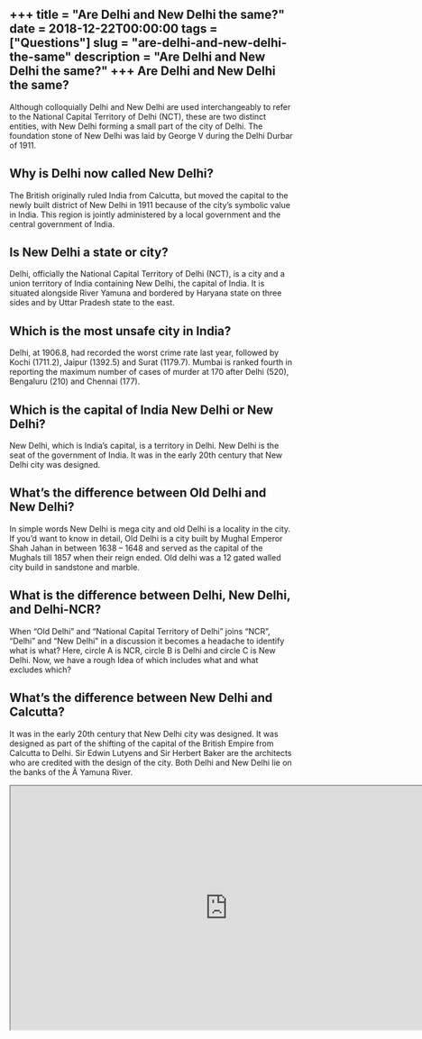 +++
title = "Are Delhi and New Delhi the same?"
date = 2018-12-22T00:00:00
tags = ["Questions"]
slug = "are-delhi-and-new-delhi-the-same"
description = "Are Delhi and New Delhi the same?"
+++
Are Delhi and New Delhi the same?
---------------------------------

Although colloquially Delhi and New Delhi are used interchangeably to refer to the National Capital Territory of Delhi (NCT), these are two distinct entities, with New Delhi forming a small part of the city of Delhi. The foundation stone of New Delhi was laid by George V during the Delhi Durbar of 1911.

Why is Delhi now called New Delhi?
----------------------------------

The British originally ruled India from Calcutta, but moved the capital to the newly built district of New Delhi in 1911 because of the city’s symbolic value in India. This region is jointly administered by a local government and the central government of India.

Is New Delhi a state or city?
-----------------------------

Delhi, officially the National Capital Territory of Delhi (NCT), is a city and a union territory of India containing New Delhi, the capital of India. It is situated alongside River Yamuna and bordered by Haryana state on three sides and by Uttar Pradesh state to the east.

Which is the most unsafe city in India?
---------------------------------------

Delhi, at 1906.8, had recorded the worst crime rate last year, followed by Kochi (1711.2), Jaipur (1392.5) and Surat (1179.7). Mumbai is ranked fourth in reporting the maximum number of cases of murder at 170 after Delhi (520), Bengaluru (210) and Chennai (177).

Which is the capital of India New Delhi or New Delhi?
-----------------------------------------------------

New Delhi, which is India’s capital, is a territory in Delhi. New Delhi is the seat of the government of India. It was in the early 20th century that New Delhi city was designed.

What’s the difference between Old Delhi and New Delhi?
------------------------------------------------------

In simple words New Delhi is mega city and old Delhi is a locality in the city. If you’d want to know in detail, Old Delhi is a city built by Mughal Emperor Shah Jahan in between 1638 – 1648 and served as the capital of the Mughals till 1857 when their reign ended. Old delhi was a 12 gated walled city build in sandstone and marble.

What is the difference between Delhi, New Delhi, and Delhi-NCR?
---------------------------------------------------------------

When “Old Delhi” and “National Capital Territory of Delhi” joins “NCR”, “Delhi” and “New Delhi” in a discussion it becomes a headache to identify what is what? Here, circle A is NCR, circle B is Delhi and circle C is New Delhi. Now, we have a rough Idea of which includes what and what excludes which?

What’s the difference between New Delhi and Calcutta?
-----------------------------------------------------

It was in the early 20th century that New Delhi city was designed. It was designed as part of the shifting of the capital of the British Empire from Calcutta to Delhi. Sir Edwin Lutyens and Sir Herbert Baker are the architects who are credited with the design of the city. Both Delhi and New Delhi lie on the banks of the Â Yamuna River.

<iframe allow="accelerometer; autoplay; clipboard-write; encrypted-media; gyroscope; picture-in-picture" allowfullscreen="" class="__youtube_prefs__  epyt-is-override  no-lazyload" data-no-lazy="1" data-origheight="433" data-origwidth="770" data-skipgform_ajax_framebjll="" height="433" id="_ytid_16696" loading="lazy" src="https://www.youtube.com/embed/B6L1XVyrMkw?enablejsapi=1&autoplay=0&cc_load_policy=0&cc_lang_pref=&iv_load_policy=1&loop=0&modestbranding=0&rel=1&fs=1&playsinline=0&autohide=2&theme=dark&color=red&controls=1&" title="YouTube player" width="770"></iframe>